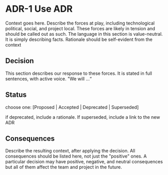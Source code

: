 # ADR-1 Use ADR

Context goes here. Describe the forces at play, including technological political, social, and project local. These forces are likely in tension and should be called out as such. The language in this section is value-neutral. It is simply describing facts. Rationale should be self-evident from the context

## Decision

This section describes our response to these forces. It is stated in full sentences, with active voice. "We will ...“

## Status

choose one: [Proposed | Accepted | Deprecated | Superseded]

if deprecated, include a rationale. If superseded, include a link to the new ADR

## Consequences

Describe the resulting context, after applying the decision. All consequences should be listed here, not just the "positive" ones. A particular decision may have positive, negative, and neutral consequences but all of them affect the team and project in the future.